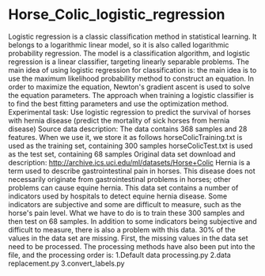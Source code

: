 # Horse_Colic_logistic_regression
Logistic regression is a classic classification method in statistical learning. It belongs to a logarithmic linear model, so it is also called logarithmic probability regression. The model is a classification algorithm, and logistic regression is a linear classifier, targeting linearly separable problems. The main idea of using logistic regression for classification is: the main idea is to use the maximum likelihood probability method to construct an equation. In order to maximize the equation, Newton's gradient ascent is used to solve the equation parameters. The approach when training a logistic classifier is to find the best fitting parameters and use the optimization method.
Experimental task: Use logistic regression to predict the survival of horses with hernia disease (predict the mortality of sick horses from hernia disease)
Source data description: The data contains 368 samples and 28 features. When we use it, we store it as follows
horseColicTraining.txt is used as the training set, containing 300 samples
horseColicTest.txt is used as the test set, containing 68 samples
Original data set download and description:
http://archive.ics.uci.edu/ml/datasets/Horse+Colic
Hernia is a term used to describe gastrointestinal pain in horses. This disease does not necessarily originate from gastrointestinal problems in horses; other problems can cause equine hernia. This data set contains a number of indicators used by hospitals to detect equine hernia disease. Some indicators are subjective and some are difficult to measure, such as the horse's pain level. What we have to do is to train these 300 samples and then test on 68 samples.
In addition to some indicators being subjective and difficult to measure, there is also a problem with this data. 30% of the values ​​in the data set are missing.
First, the missing values in the data set need to be processed.
The processing methods have also been put into the file, and the processing order is:
1.Default data processing.py
2.data replacement.py
3.convert_labels.py
